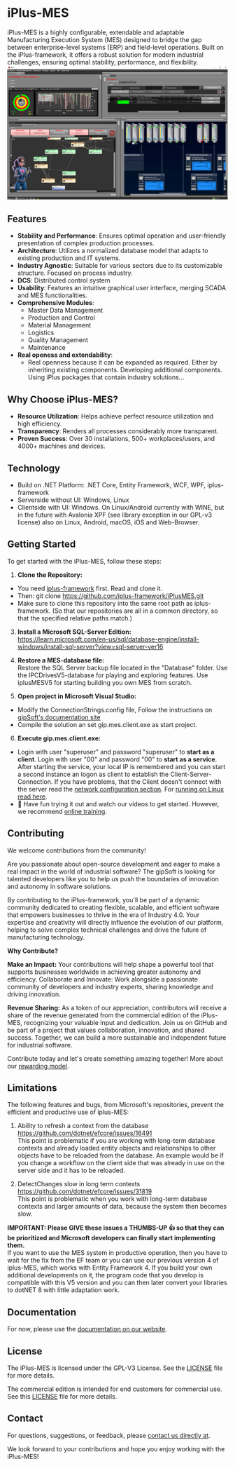 # iPlus-MES

iPlus-MES is a highly configurable, extendable and adaptable Manufacturing Execution System (MES) designed to bridge the gap between enterprise-level systems (ERP) and field-level operations. Built on the iPlus-framework, it offers a robust solution for modern industrial challenges, ensuring optimal stability, performance, and flexibility.
![myimage-alt-tag](https://github.com/iplus-framework/iPlus-Docs/blob/main/Images/iplus-MES-Screenshot.jpg)

## Features

- **Stability and Performance**: Ensures optimal operation and user-friendly presentation of complex production processes.
- **Architecture**: Utilizes a normalized database model that adapts to existing production and IT systems.
- **Industry Agnostic**: Suitable for various sectors due to its customizable structure. Focused on process industry.
- **DCS**: Distributed control system
- **Usability**: Features an intuitive graphical user interface, merging SCADA and MES functionalities.
- **Comprehensive Modules**:
  - Master Data Management
  - Production and Control
  - Material Management
  - Logistics
  - Quality Management
  - Maintenance
- **Real openess and extendability**:
  - Real openness because it can be expanded as required. Either by inheriting existing components. Developing additional components. Using iPlus packages that contain industry solutions...

## Why Choose iPlus-MES?
- **Resource Utilization**: Helps achieve perfect resource utilization and high efficiency.
- **Transparency**: Renders all processes considerably more transparent.
- **Proven Success**: Over 30 installations, 500+ workplaces/users, and 4000+ machines and devices.

## Technology
- Build on .NET Platform: .NET Core, Entity Framework, WCF, WPF, iplus-framework
- Serverside without UI: Windows, Linux
- Clientside with UI: Windows. On Linux/Android currently with WINE, but in the future with Avalonia XPF (see library exception in our GPL-v3 license) also on Linux, Android, macOS, iOS and Web-Browser.

## Getting Started
To get started with the iPlus-MES, follow these steps:

1. **Clone the Repository:**
  - You need [iplus-framework](https://github.com/iplus-framework/iPlus) first. Read and clone it.
  - Then: git clone https://github.com/iplus-framework/iPlusMES.git
  - Make sure to clone this repository into the same root path as iplus-framework. (So that our repositories are all in a common directory, so that the specified relative paths match.)

3. **Install a Microsoft SQL-Server Edition:**  
https://learn.microsoft.com/en-us/sql/database-engine/install-windows/install-sql-server?view=sql-server-ver16

4. **Restore a MES-database file:**  
Restore the SQL Server backup file located in the "Database" folder. Use the IPCDrivesV5-database for playing and exploring features. Use iplusMESV5 for starting building you own MES from scratch.

5. **Open project in Microsoft Visual Studio:**
  - Modify the ConnectionStrings.config file, Follow the instructions on [gipSoft's documentation site](https://iplus-framework.com/en/documentation/Read/Index/View/b00675a8-718c-4c13-9d6d-5e751397ac5f?chapterID=193d292e-df31-405e-a3e9-f1116846bf86#ItemTextTranslationID_d0551cc7-f767-4790-8ecb-8771836ebac7)
  - Compile the solution an set gip.mes.client.exe as start project.

6. **Execute gip.mes.client.exe:**
  - Login with user "superuser" and password "superuser" to **start as a client**. Login with user "00" and password "00" to **start as a service**. After starting the service, your local IP is remembered and you can start a second instance an logon as client to establish the Client-Server-Connection. If you have problems, that the Client doesn't connect with the server read the [network configuration section](https://iplus-framework.com/en/documentation/Read/Index/View/b00675a8-718c-4c13-9d6d-5e751397ac5f?chapterID=a7424f03-cbff-4f68-90eb-262b3fdcba1c#ItemTextTranslationID_bf788469-8a2f-4a7c-ad78-2710960096dc). For [running on Linux read here](https://iplus-framework.com/en/documentation/Read/Index/View/b00675a8-718c-4c13-9d6d-5e751397ac5f?chapterID=9df14383-a4e5-4a3d-81d5-5dccf80d6c4e).
  - 🤗 Have fun trying it out and watch our videos to get started. However, we recommend [online training](https://iplus-framework.com/en?section=Support%20%26%20Training#d57ccb45-9050-41cb-a177-9e8c05028931).

## Contributing

We welcome contributions from the community! 

Are you passionate about open-source development and eager to make a real impact in the world of industrial software? The gipSoft is looking for talented developers like you to help us push the boundaries of innovation and autonomy in software solutions.

By contributing to the iPlus-framework, you'll be part of a dynamic community dedicated to creating flexible, scalable, and efficient software that empowers businesses to thrive in the era of Industry 4.0. Your expertise and creativity will directly influence the evolution of our platform, helping to solve complex technical challenges and drive the future of manufacturing technology.

**Why Contribute?**

**Make an Impact:** Your contributions will help shape a powerful tool that supports businesses worldwide in achieving greater autonomy and efficiency.
Collaborate and Innovate: Work alongside a passionate community of developers and industry experts, sharing knowledge and driving innovation.

**Revenue Sharing:** As a token of our appreciation, contributors will receive a share of the revenue generated from the commercial edition of the iPlus-MES, recognizing your valuable input and dedication.
Join us on GitHub and be part of a project that values collaboration, innovation, and shared success. Together, we can build a more sustainable and independent future for industrial software.

Contribute today and let's create something amazing together!
More about our [rewarding model](https://iplus-framework.com/en/documentation/Read/Index/View/a4100937-4d88-487d-ab3b-e599412e2a2f?workspaceSchemaID=ab0bc53f-decf-4101-9cee-111b6cbc5b24).

## Limitations
The following features and bugs, from Microsoft's repositories, prevent the efficient and productive use of iplus-MES:

1. Ability to refresh a context from the database
https://github.com/dotnet/efcore/issues/16491  
This point is problematic if you are working with long-term database contexts and already loaded entity objects and relationships to other objects have to be reloaded from the database. An example would be if you change a workflow on the client side that was already in use on the server side and it has to be reloaded.

2. DetectChanges slow in long term contexts
https://github.com/dotnet/efcore/issues/31819  
This point is problematic when you work with long-term database contexts and larger amounts of data, because the system then becomes slow.

**IMPORTANT: Please GIVE these issues a THUMBS-UP 👍 so that they can be prioritized and Microsoft developers can finally start implementing them.**  
If you want to use the MES system in productive operation, then you have to wait for the fix from the EF team or you can use our previous version 4 of iplus-MES, which works with Entity Framework 4. If you build your own additional developments on it, the program code that you develop is compatible with this V5 version and you can then later convert your libraries to dotNET 8 with little adaptation work.

## Documentation

For now, please use the [documentation on our website]([https://iplus-framework.com/en/documentation/Home/Schema/View/bce1702a-7637-4b98-83db-01a9d7a3a156](https://iplus-framework.com/en/documentation/Home/Schema/View/e0703b3b-647a-46a6-8c53-8706e9cb128b)).

## License

The iPlus-MES is licensed under the GPL-V3 License. See the [LICENSE](LICENSE) file for more details.

The commercial edition is intended for end customers for commercial use. See this [LICENSE](https://iplus-framework.com/en/documentation/Read/Index/View/8dec2941-f7ed-4bed-92a5-0e07404e359a?workspaceSchemaID=ab0bc53f-decf-4101-9cee-111b6cbc5b24) file for more details.

## Contact

For questions, suggestions, or feedback, please [contact us directly at](https://iplus-framework.com/en?section=Contact#aedf447c-2a3a-4bfe-9e0a-a9c5740e4f8e).

We look forward to your contributions and hope you enjoy working with the iPlus-MES!
